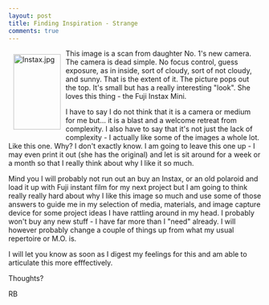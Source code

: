 ```yaml
---
layout: post
title: Finding Inspiration - Strange
comments: true
---
```

<a rel="lightbox" href="/wp-content/uploads/2010/03/Instax.jpg"><img title="Instax.jpg" src="/wp-content/uploads/2010/03/.thumbs/.Instax.jpg" border="0" alt="Instax.jpg" hspace="10" vspace="10" width="94" height="150" align="left" /></a>This image is a scan from daughter No. 1's new camera. The camera is dead simple. No focus control, guess exposure, as in inside, sort of cloudy, sort of not cloudy, and sunny. That is the extent of it. The picture pops out the top. It's small but has a really interesting "look". She loves this thing - the Fuji Instax Mini.

I have to say I do not think that it is a camera or medium for me but... it is a blast and a welcome retreat from complexity. I also have to say that it's not just the lack of complexity - I actually like some of the images a whole lot. Like this one. Why? I don't exactly know. I am going to leave this one up - I may even print it out (she has the original) and let is sit around for a week or a month so that I really think about why I like it so much.

Mind you I will probably not run out an buy an Instax, or an old polaroid and load it up with Fuji instant film for my next project but I am going to think really really hard about why I like this image so much and use some of those answers to guide me in my selection of media, materials, and image capture device for some project ideas I have rattling around in my head. I probably won't buy any new stuff - I have far more than I "need" already. I will however probably change a couple of things up from what my usual repertoire or M.O. is.

I will let you know as soon as I digest my feelings for this and am able to articulate this more efffectively.

Thoughts?

RB